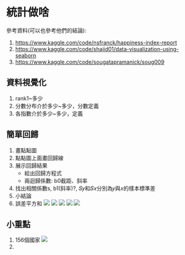 # 統計做啥
參考資料(可以也參考他們的結論):
1. https://www.kaggle.com/code/nsfranck/happiness-index-report
2. https://www.kaggle.com/code/shajid01/data-visualization-using-seaborn
3. https://www.kaggle.com/code/sougatapramanick/soug009
## 資料視覺化
1. rank1~多少
2. 分數分布介於多少~多少，分數定義
3. 各指數介於多少~多少，定義

## 簡單回歸
1. 畫點點圖
2. 點點圖上面畫回歸線
3. 展示回歸結果
    * 給出回歸方程式
    * 兩迴歸係數: b0截距、斜率
4. 找出相關係數s, b1(斜率)?, 𝑆𝑦和𝑆𝑥分別為𝑦與𝑥的樣本標準差
5. 小結論
6. 誤差平方和
![](https://hackmd.io/_uploads/B17TGC6B2.png)
![](https://hackmd.io/_uploads/HkfRMR6Hn.png)
![](https://hackmd.io/_uploads/rkmJXC6Hn.png)
![](https://hackmd.io/_uploads/rJS7ICTBh.png)
![](https://hackmd.io/_uploads/BJvzvRpS3.png)

## 小重點
1. 156個國家
![](https://hackmd.io/_uploads/S1O5_Y7I3.png)
2. 